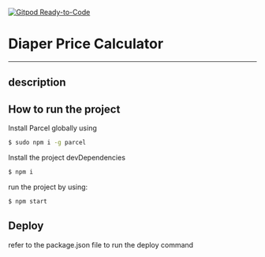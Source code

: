 [![Gitpod Ready-to-Code](https://img.shields.io/badge/Gitpod-Ready--to--Code-blue?logo=gitpod)](https://gitpod.io/#https://github.com/magnumthetyrant1/diaper-price-calculator) 

# Diaper Price Calculator
---

## description


## How to run the project
Install Parcel globally using
```bash
$ sudo npm i -g parcel
```

Install the project devDependencies
```bash
$ npm i
```

run the project by using:
```bash
$ npm start
```

## Deploy 
refer to the package.json file to run the deploy command